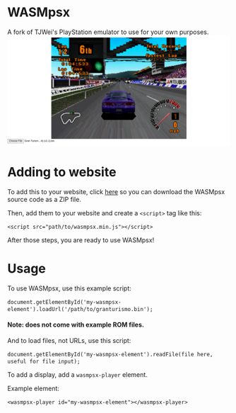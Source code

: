 # WASMpsx
A fork of TJWei's PlayStation emulator to use for your own purposes.
![Screenshot](/screenshots/turismo.png)

# Adding to website
To add this to your website, click [here](http://download-wasmpsx.glitch.me/) so you can download the WASMpsx source code as a ZIP file.

Then, add them to your website and create a ```<script>``` tag like this:

 ```
 <script src="path/to/wasmpsx.min.js"></script>
 ```

After those steps, you are ready to use WASMpsx!


# Usage
To use WASMpsx, use this example script:

```
document.getElementById('my-wasmpsx-element').loadUrl('/path/to/granturismo.bin');
```

#### Note: does not come with example ROM files.

And to load files, not URLs, use this script:

```
document.getElementById('my-wasmpsx-element').readFile(file here, useful for file input);
```

To add a display, add a ```wasmpsx-player``` element.

Example element:
```
<wasmpsx-player id="my-wasmpsx-element"></wasmpsx-player>
```
